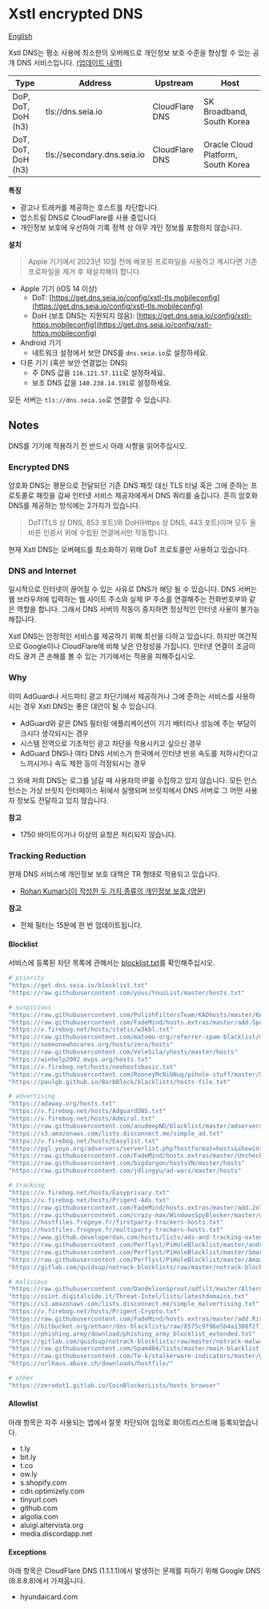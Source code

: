 # Xstl encrypted DNS

[English](/README.md)

Xstl DNS는 평소 사용에 최소한의 오버헤드로 개인정보 보호 수준을 향상할 수 있는 공개 DNS 서비스입니다. [(업데이트 내역)](/updates/index.md)

| Type               | Address                     | Upstream                             | Host                               |
|--------------------|-----------------------------|--------------------------------------|------------------------------------|
| DoP, DoT, DoH (h3) | tls://dns.seia.io           | CloudFlare DNS                       | SK Broadband, South Korea          |
| DoT, DoT, DoH (h3) | tls://secondary.dns.seia.io | CloudFlare DNS                       | Oracle Cloud Platform, South Korea |

**특징**

- 광고나 트래커를 제공하는 호스트를 차단합니다.
- 업스트림 DNS로 CloudFlare를 사용 중입니다.
- 개인정보 보호에 우선하여 기록 정책 상 아무 개인 정보를 포함하지 않습니다.

**설치**

> Apple 기기에서 2023년 10월 전에 배포된 프로파일을 사용하고 계시다면 기존 프로파일을 제거 후 재설치해야 합니다.

- Apple 기기 (iOS 14 이상)
  - DoT: [https://get.dns.seia.io/config/xstl-tls.mobileconfig](https://get.dns.seia.io/config/xstl-tls.mobileconfig)
  - DoH (보조 DNS는 지원되지 않음): [https://get.dns.seia.io/config/xstl-https.mobileconfig](https://get.dns.seia.io/config/xstl-https.mobileconfig)
- Android 기기
  - 네트워크 설정에서 보안 DNS를 `dns.seia.io`로 설정하세요.
- 다른 기기 (혹은 보안 연결없는 DNS)
  - 주 DNS 값을 `116.121.57.111`로 설정하세요.
  - 보조 DNS 값을 `140.238.14.191`로 설정하세요.

모든 서버는 `tls://dns.seia.io`로 연결할 수 있습니다.

## Notes

DNS를 기기에 적용하기 전 반드시 아래 사항을 읽어주십시오.

### Encrypted DNS

암호화 DNS는 평문으로 전달되던 기존 DNS 패킷 대신 TLS 터널 혹은 그에 준하는 프로토콜로 패킷을 감싸 인터넷 서비스 제공자에게서 DNS 쿼리를 숨깁니다.
흔히 암호화 DNS를 제공하는 방식에는 2가지가 있습니다.

> DoT(TLS 상 DNS, 853 포트)와 DoH(Https 상 DNS, 443 포트)이며 모두 올바른 인증서 위에 수립된 연결에서만 작동합니다.

현재 Xstl DNS는 오버헤드를 최소화하기 위해 DoT 프로토콜만 사용하고 있습니다.

### DNS and Internet

일시적으로 인터넷이 끊어질 수 있는 사유로 DNS가 해당 될 수 있습니다.
DNS 서버는 웹 브라우저에 입력하는 웹 사이트 주소와 실제 IP 주소를 연결해주는 전화번호부와 같은 역할을 합니다.
그래서 DNS 서버의 작동이 중지하면 정상적인 인터넷 사용이 불가능해집니다.

Xstl DNS는 안정적인 서비스를 제공하기 위해 최선을 다하고 있습니다.
하지만 여건적으로 Google이나 CloudFlare에 비해 낮은 안정성을 가집니다.
인터넷 연결이 조금이라도 끊겨 큰 손해를 볼 수 있는 기기에서는 적용을 피해주십시오.

### Why

이미 AdGuard나 서드파티 광고 차단기에서 제공하거나 그에 준하는 서비스를 사용하시는 경우 Xstl DNS는 좋은 대안이 될 수 있습니다.

- AdGuard와 같은 DNS 필터링 애플리케이션이 기기 배터리나 성능에 주는 부담이 크시다 생각되시는 경우
- 시스템 전역으로 기초적인 광고 차단을 적용시키고 싶으신 경우
- AdGuard DNS나 여타 DNS 서비스가 한국에서 인터넷 반응 속도를 저하시킨다고 느끼시거나 속도 제한 등이 걱정되시는 경우

그 외에 저희 DNS는 로그를 남길 때 사용자의 IP를 수집하고 있지 않습니다.
모든 인스턴스는 가상 브릿지 인터페이스 뒤에서 실행되며 브릿지에서 DNS 서버로 그 어떤 사용자 정보도 전달하고 있지 않습니다.

**참고**

- 1750 바이트이거나 이상의 요청은 처리되지 않습니다.

### Tracking Reduction

현재 DNS 서비스에 개인정보 보호 대책은 TR 형태로 적용되고 있습니다.

- [Rohan Kumar님이 작성한 두 가지 종류의 개인정보 보호 (영문)](https://seirdy.one/posts/2022/06/25/two-types-of-privacy/)

**참고**

- 전체 필터는 15분에 한 번 업데이트됩니다.

#### Blocklist

서비스에 등록된 차단 목록에 관해서는 [blocklist.txt](/blocklist.txt)를 확인해주십시오.

```bash
# priority
"https://get.dns.seia.io/blocklist.txt"
"https://raw.githubusercontent.com/yous/YousList/master/hosts.txt"

# suspicious
"https://raw.githubusercontent.com/PolishFiltersTeam/KADhosts/master/KADhosts.txt"
"https://raw.githubusercontent.com/FadeMind/hosts.extras/master/add.Spam/hosts"
"https://v.firebog.net/hosts/static/w3kbl.txt"
"https://raw.githubusercontent.com/matomo-org/referrer-spam-blacklist/master/spammers.txt"
"https://someonewhocares.org/hosts/zero/hosts"
"https://raw.githubusercontent.com/VeleSila/yhosts/master/hosts"
"https://winhelp2002.mvps.org/hosts.txt"
"https://v.firebog.net/hosts/neohostsbasic.txt"
"https://raw.githubusercontent.com/RooneyMcNibNug/pihole-stuff/master/SNAFU.txt"
"https://paulgb.github.io/BarbBlock/blacklists/hosts-file.txt"

# advertising
"https://adaway.org/hosts.txt"
"https://v.firebog.net/hosts/AdguardDNS.txt"
"https://v.firebog.net/hosts/Admiral.txt"
"https://raw.githubusercontent.com/anudeepND/blacklist/master/adservers.txt"
"https://s3.amazonaws.com/lists.disconnect.me/simple_ad.txt"
"https://v.firebog.net/hosts/Easylist.txt"
"https://pgl.yoyo.org/adservers/serverlist.php?hostformat=hosts&showintro=0&mimetype=plaintext"
"https://raw.githubusercontent.com/FadeMind/hosts.extras/master/UncheckyAds/hosts"
"https://raw.githubusercontent.com/bigdargon/hostsVN/master/hosts"
"https://raw.githubusercontent.com/jdlingyu/ad-wars/master/hosts"

# tracking
"https://v.firebog.net/hosts/Easyprivacy.txt"
"https://v.firebog.net/hosts/Prigent-Ads.txt"
"https://raw.githubusercontent.com/FadeMind/hosts.extras/master/add.2o7Net/hosts"
"https://raw.githubusercontent.com/crazy-max/WindowsSpyBlocker/master/data/hosts/spy.txt"
"https://hostfiles.frogeye.fr/firstparty-trackers-hosts.txt"
"https://hostfiles.frogeye.fr/multiparty-trackers-hosts.txt"
"https://www.github.developerdan.com/hosts/lists/ads-and-tracking-extended.txt"
"https://raw.githubusercontent.com/Perflyst/PiHoleBlocklist/master/android-tracking.txt"
"https://raw.githubusercontent.com/Perflyst/PiHoleBlocklist/master/SmartTV.txt"
"https://raw.githubusercontent.com/Perflyst/PiHoleBlocklist/master/AmazonFireTV.txt"
"https://gitlab.com/quidsup/notrack-blocklists/raw/master/notrack-blocklist.txt"

# malicious
"https://raw.githubusercontent.com/DandelionSprout/adfilt/master/Alternate%20versions%20Anti-Malware%20List/AntiMalwareHosts.txt"
"https://osint.digitalside.it/Threat-Intel/lists/latestdomains.txt"
"https://s3.amazonaws.com/lists.disconnect.me/simple_malvertising.txt"
"https://v.firebog.net/hosts/Prigent-Crypto.txt"
"https://raw.githubusercontent.com/FadeMind/hosts.extras/master/add.Risk/hosts"
"https://bitbucket.org/ethanr/dns-blacklists/raw/8575c9f96e5b4a1308f2f12394abd86d0927a4a0/bad_lists/Mandiant_APT1_Report_Appendix_D.txt"
"https://phishing.army/download/phishing_army_blocklist_extended.txt"
"https://gitlab.com/quidsup/notrack-blocklists/raw/master/notrack-malware.txt"
"https://raw.githubusercontent.com/Spam404/lists/master/main-blacklist.txt"
"https://raw.githubusercontent.com/Te-k/stalkerware-indicators/master/generated/hosts"
"https://urlhaus.abuse.ch/downloads/hostfile/"

# other
"https://zerodot1.gitlab.io/CoinBlockerLists/hosts_browser"
```

#### Allowlist

아래 항목은 자주 사용되는 앱에서 잘못 차단되어 임의로 화이트리스트에 등록되었습니다.

- t.ly
- bit.ly
- t.co
- ow.ly
- s.shopify.com
- cdn.optimizely.com
- tinyurl.com
- github.com
- algolia.com
- aluigi.altervista.org
- media.discordapp.net

#### Exceptions

아래 항목은 CloudFlare DNS (1.1.1.1)에서 발생하는 문제를 피하기 위해 Google DNS (8.8.8.8)에서 가져옵니다.

- hyundaicard.com

